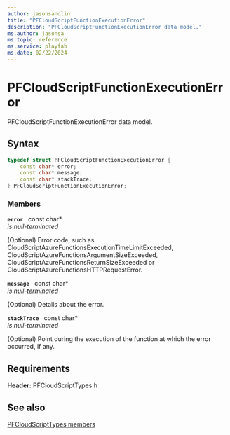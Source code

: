 ```yaml
---
author: jasonsandlin
title: "PFCloudScriptFunctionExecutionError"
description: "PFCloudScriptFunctionExecutionError data model."
ms.author: jasonsa
ms.topic: reference
ms.service: playfab
ms.date: 02/22/2024
---
```


# PFCloudScriptFunctionExecutionError  

PFCloudScriptFunctionExecutionError data model.  

## Syntax  
  
```cpp
typedef struct PFCloudScriptFunctionExecutionError {  
    const char* error;  
    const char* message;  
    const char* stackTrace;  
} PFCloudScriptFunctionExecutionError;  
```
  
### Members  
  
**`error`** &nbsp; const char*  
*is null-terminated*  
  
(Optional) Error code, such as CloudScriptAzureFunctionsExecutionTimeLimitExceeded, CloudScriptAzureFunctionsArgumentSizeExceeded, CloudScriptAzureFunctionsReturnSizeExceeded or CloudScriptAzureFunctionsHTTPRequestError.
  
**`message`** &nbsp; const char*  
*is null-terminated*  
  
(Optional) Details about the error.
  
**`stackTrace`** &nbsp; const char*  
*is null-terminated*  
  
(Optional) Point during the execution of the function at which the error occurred, if any.
  
  
## Requirements  
  
**Header:** PFCloudScriptTypes.h
  
## See also  
[PFCloudScriptTypes members](../pfcloudscripttypes_members.md)  

  
  
